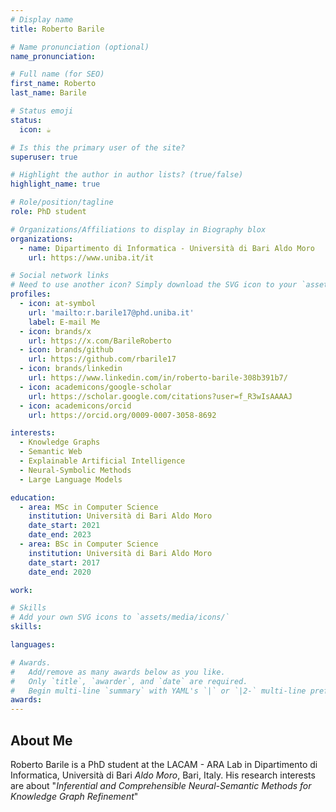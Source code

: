 ```yaml
---
# Display name
title: Roberto Barile

# Name pronunciation (optional)
name_pronunciation:

# Full name (for SEO)
first_name: Roberto
last_name: Barile

# Status emoji
status:
  icon: ☕️

# Is this the primary user of the site?
superuser: true

# Highlight the author in author lists? (true/false)
highlight_name: true

# Role/position/tagline
role: PhD student

# Organizations/Affiliations to display in Biography blox
organizations:
  - name: Dipartimento di Informatica - Università di Bari Aldo Moro
    url: https://www.uniba.it/it

# Social network links
# Need to use another icon? Simply download the SVG icon to your `assets/media/icons/` folder.
profiles:
  - icon: at-symbol
    url: 'mailto:r.barile17@phd.uniba.it'
    label: E-mail Me
  - icon: brands/x
    url: https://x.com/BarileRoberto
  - icon: brands/github
    url: https://github.com/rbarile17
  - icon: brands/linkedin
    url: https://www.linkedin.com/in/roberto-barile-308b391b7/
  - icon: academicons/google-scholar
    url: https://scholar.google.com/citations?user=f_R3wIsAAAAJ
  - icon: academicons/orcid
    url: https://orcid.org/0009-0007-3058-8692

interests:
  - Knowledge Graphs
  - Semantic Web
  - Explainable Artificial Intelligence
  - Neural-Symbolic Methods
  - Large Language Models

education:
  - area: MSc in Computer Science
    institution: Università di Bari Aldo Moro
    date_start: 2021
    date_end: 2023
  - area: BSc in Computer Science
    institution: Università di Bari Aldo Moro
    date_start: 2017
    date_end: 2020

work:

# Skills
# Add your own SVG icons to `assets/media/icons/`
skills:

languages:

# Awards.
#   Add/remove as many awards below as you like.
#   Only `title`, `awarder`, and `date` are required.
#   Begin multi-line `summary` with YAML's `|` or `|2-` multi-line prefix and indent 2 spaces below.
awards: 
---
```


## About Me

Roberto Barile is a PhD student at the LACAM - ARA Lab in Dipartimento di Informatica, Università di Bari _Aldo Moro_, Bari, Italy. His research interests are about "_Inferential and Comprehensible Neural-Semantic Methods for Knowledge Graph Refinement_"